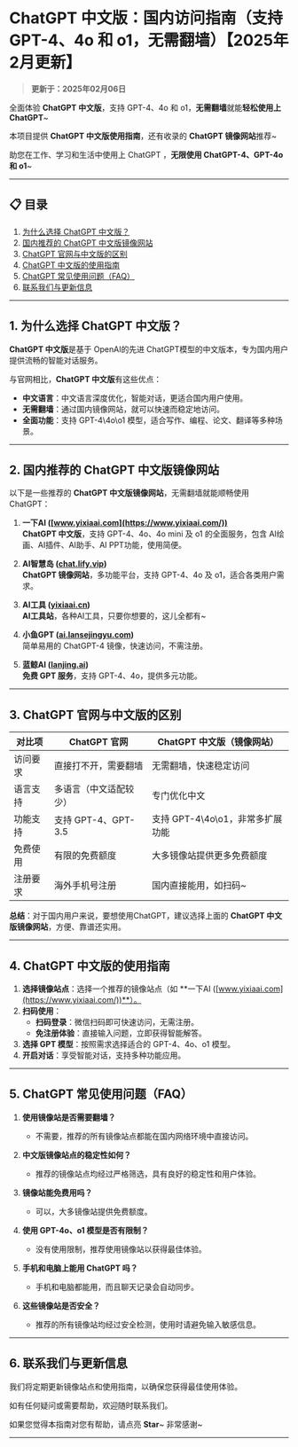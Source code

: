 # ChatGPT 中文版：国内访问指南（支持 GPT-4、4o 和 o1，无需翻墙）【2025年2月更新】

> **更新于：2025年02月06日** 

全面体验 **ChatGPT 中文版**，支持 GPT-4、4o 和 o1，**无需翻墙**就能**轻松使用上 ChatGPT**~

本项目提供 **ChatGPT 中文版使用指南**，还有收录的 **ChatGPT 镜像网站**推荐~

助您在工作、学习和生活中使用上 ChatGPT ，**无限使用 ChatGPT-4、GPT-4o 和 o1**~

---

## 📋 目录

1. [为什么选择 ChatGPT 中文版？](#1-为什么选择-chatgpt-中文版)
2. [国内推荐的 ChatGPT 中文版镜像网站](#2-国内推荐的-chatgpt-中文版镜像网站)
3. [ChatGPT 官网与中文版的区别](#3-chatgpt-官网与中文版的区别)
4. [ChatGPT 中文版的使用指南](#4-chatgpt-中文版的使用指南)
5. [ChatGPT 常见使用问题（FAQ）](#5-chatgpt-常见使用问题-faq)
6. [联系我们与更新信息](#6-联系我们与更新信息)

---

## 1. 为什么选择 ChatGPT 中文版？

**ChatGPT 中文版**是基于 OpenAI的先进 ChatGPT模型的中文版本，专为国内用户提供流畅的智能对话服务。

与官网相比，**ChatGPT 中文版**有这些优点：

- **中文语言**：中文语言深度优化，智能对话，更适合国内用户使用。
- **无需翻墙**：通过国内镜像网站，就可以快速而稳定地访问。
- **全面功能**：支持 GPT-4\4o\o1 模型，适合写作、编程、论文、翻译等多种场景。

---

## 2. 国内推荐的 ChatGPT 中文版镜像网站

以下是一些推荐的 **ChatGPT 中文版镜像网站**，无需翻墙就能顺畅使用 ChatGPT：

1. **一下AI ([www.yixiaai.com](https://www.yixiaai.com/))**   
   **ChatGPT 中文版**，支持 GPT-4、4o、4o mini 及 o1 的全面服务，包含 AI绘画、AI插件、AI助手、AI PPT功能，使用简便。

2. **AI智慧岛 ([chat.lify.vip](https://chat.lify.vip/))**  
   **ChatGPT 镜像网站**，多功能平台，支持 GPT-4、4o 及 o1，适合各类用户需求。

3. **AI工具 ([yixiaai.cn](https://yixiaai.cn/))**  
   **AI工具站**，各种AI工具，只要你想要的，这儿全都有~

4. **小鱼GPT ([ai.lansejingyu.com](https://ai.lansejingyu.com/))**  
   简单易用的 ChatGPT-4 镜像，快速访问，不需注册。

5. **蓝鲸AI ([lanjing.ai](https://lanjing.ai/))**  
   **免费 GPT 服务**，支持 GPT-4、4o，提供多元功能。

---

## 3. ChatGPT 官网与中文版的区别

| 对比项          | ChatGPT 官网                     | ChatGPT 中文版（镜像网站）         |
|-----------------|---------------------------------|-----------------------------------|
| 访问要求        | 直接打不开，需要翻墙              | 无需翻墙，快速稳定访问            |
| 语言支持        | 多语言（中文适配较少）           | 专门优化中文                      |
| 功能支持        | 支持 GPT-4、GPT-3.5              | 支持 GPT-4\4o\o1，非常多扩展功能  |
| 免费使用        | 有限的免费额度                  | 大多镜像站提供更多免费额度        |
| 注册要求        | 海外手机号注册                  | 国内直接能用，如扫码~         |

**总结**：对于国内用户来说，要想使用ChatGPT，建议选择上面的 **ChatGPT 中文版镜像网站**，方便、靠谱还实用。

---

## 4. ChatGPT 中文版的使用指南

1. **选择镜像站点**：选择一个推荐的镜像站点（如 **一下AI ([www.yixiaai.com](https://www.yixiaai.com/))**）。
2. **扫码使用**：
   - **扫码登录**：微信扫码即可快速访问，无需注册。
   - **免注册体验**：直接输入问题，立即获得智能解答。
3. **选择 GPT 模型**：按照需求选择适合的 GPT-4、4o、o1 模型。
4. **开启对话**：享受智能对话，支持多种功能应用。

---

## 5. ChatGPT 常见使用问题（FAQ）

1. **使用镜像站是否需要翻墙？**
   - 不需要，推荐的所有镜像站点都能在国内网络环境中直接访问。

2. **中文版镜像站点的稳定性如何？**
   - 推荐的镜像站点均经过严格筛选，具有良好的稳定性和用户体验。

3. **镜像站能免费用吗？**
   - 可以，大多镜像站提供免费额度。

4. **使用 GPT-4o、o1 模型是否有限制？**
   - 没有使用限制，推荐使用镜像站以获得最佳体验。

5. **手机和电脑上能用 ChatGPT 吗？**
   - 手机和电脑都能用，而且聊天记录会自动同步。

6. **这些镜像站是否安全？**
   - 推荐的所有镜像站均经过安全检测，使用时请避免输入敏感信息。

---

## 6. 联系我们与更新信息

我们将定期更新镜像站点和使用指南，以确保您获得最佳使用体验。

如有任何疑问或需要帮助，欢迎随时联系我们。

如果您觉得本指南对您有帮助，请点亮 **Star**~  非常感谢~

---
